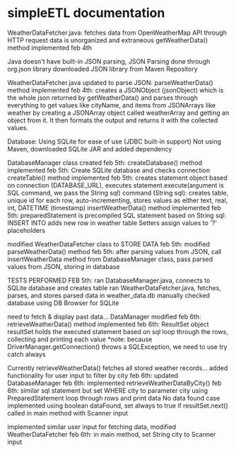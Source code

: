 # simpleETL documentation
WeatherDataFetcher.java:
fetches data from OpenWeatherMap API through HTTP request
data is unorganized and extraneous
getWeatherData() method implemented feb 4th

Java doesn't have built-in JSON parsing, JSON Parsing done through org.json library
downloaded JSON library from Maven Repository

WeatherDataFetcher.java updated to parse JSON:
parseWeatherData() method implemented feb 4th:
	creates a JSONObject (jsonObject) which is the whole json returned by getWeatherData()
	and parses through everything to get values like cityName, and items from JSONArrays like
	weather by creating a JSONArray object called weatherArray and getting an object
	from it. It then formats the output and returns it with the collected values.

Database:
Using SQLite for ease of use (JDBC built-in support)
Not using Maven, downloaded SQLite JAR and added dependency 

DatabaseManager class created feb 5th:
	createDatabase() method implemented feb 5th:
		Create SQLite database and checks connection
	createTable() method implemented feb 5th:
		creates statement object based on connection (DATABASE_URL), executes
		statement.execute(argument is SQL command, we pass the String sql)
		command (String sql): creates table, unique id for each row, auto-incrementing,
		stores values as either text, real, int, DATETIME (timestamp)
	insertWeatherData() method implemented feb 5th:
		preparedStatement is precompiled SQL statement based on String sql:
			INSERT INTO adds new row in weather table
		Setters assign values to '?' placeholders 

modified WeatherDataFetcher class to STORE DATA feb 5th:
	modified parseWeatherData() method feb 5th:
		after parsing values from JSON, call insertWeatherData method from
		DatabaseManager class, pass parsed values from JSON, storing in database

TESTS PERFORMED FEB 5th:
ran DatabaseManager.java, connects to SQLite database and creates table
ran WeatherDataFetcher.java, fetches, parses, and stores parsed data in weather_data.db
manually checked database using DB Browser for SQLite

need to fetch & display past data... DataManager modified feb 6th:
	retrieveWeatherData() method implemented feb 6th:
		ResultSet object resultSet holds the executed statement based on sql
		loop through the rows, collecting and printing each value
		*note: because DriverManager.getConnection() throws a SQLException,
		we need to use try catch always

Currently retrieveWeatherData() fetches all stored weather records... added functionality for
user input to filter by city feb 6th:
updated DatabaseManager feb 6th:
	implemented retrieveWeatherDataByCity() feb 6th:
		similar sql statement but set WHERE city to parameter city using
		PreparedStatement
		loop through rows and print data
		No data found case implemented using boolean dataFound, set always to true if
		resultSet.next()
		called in main method with Scanner input

implemented similar user input for fetching data, modified WeatherDataFetcher feb 6th:
	in main method, set String city to Scanner input
		
		
	

		
	
